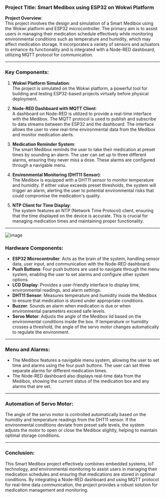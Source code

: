 ### **Project Title: Smart Medibox using ESP32 on Wokwi Platform**

**Project Overview**:  
This project involves the design and simulation of a Smart Medibox using the Wokwi platform and ESP32 microcontroller. The primary aim is to assist users in managing their medication schedule effectively while monitoring environmental conditions such as temperature and humidity, which may affect medication storage. It incorporates a variety of sensors and actuators to enhance its functionality and is integrated with a Node-RED dashboard, utilizing MQTT protocol for communication.

---

### **Key Components**:

1. **Wokwi Platform Simulation**:  
   The project is simulated on the Wokwi platform, a powerful tool for building and testing ESP32-based projects virtually before physical deployment.

2. **Node-RED Dashboard with MQTT Client**:  
   A dashboard on Node-RED is utilized to provide a real-time interface with the Medibox. The MQTT protocol is used to publish and subscribe to data streams between the ESP32 and the dashboard. The interface allows the user to view real-time environmental data from the Medibox and monitor medication alerts.

3. **Medication Reminder System**:  
   The smart Medibox reminds the user to take their medication at preset times by sounding an alarm. The user can set up to three different alarms, ensuring they never miss a dose. These alarms are configured through a navigable menu.

4. **Environmental Monitoring (DHT11 Sensor)**:  
   The Medibox is equipped with a DHT11 sensor to monitor temperature and humidity. If either value exceeds preset thresholds, the system will trigger an alarm, alerting the user to potential environmental risks that could compromise the medication's quality.

5. **NTP Client for Time Display**:  
   The system features an NTP (Network Time Protocol) client, ensuring that the time displayed on the device is accurate. This is crucial for managing medication times and maintaining proper functionality.

---

![image](https://github.com/user-attachments/assets/952e3b9e-a920-4efa-80ee-3aa10fe64751)


### **Hardware Components**:

- **ESP32 Microcontroller**: Acts as the brain of the system, handling sensor data, user input, and communication with the Node-RED dashboard.
- **Push Buttons**: Four push buttons are used to navigate through the menu system, enabling the user to set alarms and configure other system options.
- **LCD Display**: Provides a user-friendly interface to display time, environmental readings, and alarm settings.
- **DHT11 Sensor**: Measures temperature and humidity inside the Medibox to ensure that medication is stored under appropriate conditions.
- **Buzzer**: Sounds an alarm when medication is due or when environmental parameters exceed safe levels.
- **Servo Motor**: Adjusts the angle of the Medibox lid based on the environmental conditions inside the box. If temperature or humidity crosses a threshold, the angle of the servo motor changes automatically to regulate the environment.
  
---

### **Menu and Alarms**:

- The Medibox features a navigable menu system, allowing the user to set time and alarms using the four push buttons. The user can set three separate alarms for different medication times.
- The Node-RED dashboard also displays real-time data from the Medibox, showing the current status of the medication box and any alarms that are set.
  
---

### **Automation of Servo Motor**:  
The angle of the servo motor is controlled automatically based on the humidity and temperature readings from the DHT11 sensor. If the environmental conditions deviate from preset safe levels, the system adjusts the motor to open or close the Medibox slightly, helping to maintain optimal storage conditions.

---

### **Conclusion**:  
This Smart Medibox project effectively combines embedded systems, IoT technology, and environmental monitoring to assist users in managing their medication schedules and ensuring that medications are stored in optimal conditions. By integrating a Node-RED dashboard and using MQTT protocol for real-time data communication, the project provides a robust solution for medication management and monitoring.

